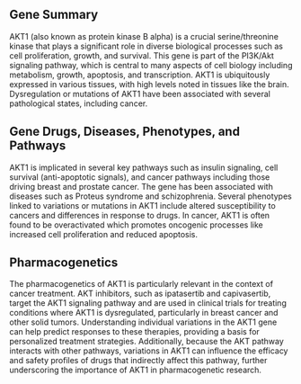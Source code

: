 ## Gene Summary
AKT1 (also known as protein kinase B alpha) is a crucial serine/threonine kinase that plays a significant role in diverse biological processes such as cell proliferation, growth, and survival. This gene is part of the PI3K/Akt signaling pathway, which is central to many aspects of cell biology including metabolism, growth, apoptosis, and transcription. AKT1 is ubiquitously expressed in various tissues, with high levels noted in tissues like the brain. Dysregulation or mutations of AKT1 have been associated with several pathological states, including cancer.

## Gene Drugs, Diseases, Phenotypes, and Pathways
AKT1 is implicated in several key pathways such as insulin signaling, cell survival (anti-apoptotic signals), and cancer pathways including those driving breast and prostate cancer. The gene has been associated with diseases such as Proteus syndrome and schizophrenia. Several phenotypes linked to variations or mutations in AKT1 include altered susceptibility to cancers and differences in response to drugs. In cancer, AKT1 is often found to be overactivated which promotes oncogenic processes like increased cell proliferation and reduced apoptosis.

## Pharmacogenetics
The pharmacogenetics of AKT1 is particularly relevant in the context of cancer treatment. AKT inhibitors, such as ipatasertib and capivasertib, target the AKT1 signaling pathway and are used in clinical trials for treating conditions where AKT1 is dysregulated, particularly in breast cancer and other solid tumors. Understanding individual variations in the AKT1 gene can help predict responses to these therapies, providing a basis for personalized treatment strategies. Additionally, because the AKT pathway interacts with other pathways, variations in AKT1 can influence the efficacy and safety profiles of drugs that indirectly affect this pathway, further underscoring the importance of AKT1 in pharmacogenetic research.
